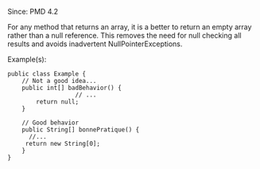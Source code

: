 Since: PMD 4.2

For any method that returns an array, it is a better to return an empty array rather than a
null reference. This removes the need for null checking all results and avoids inadvertent
NullPointerExceptions.

Example(s):
```
public class Example {
    // Not a good idea...
    public int[] badBehavior() {
                   // ...
        return null;
    }

    // Good behavior
    public String[] bonnePratique() {
      //...
     return new String[0];
    }
}
```
